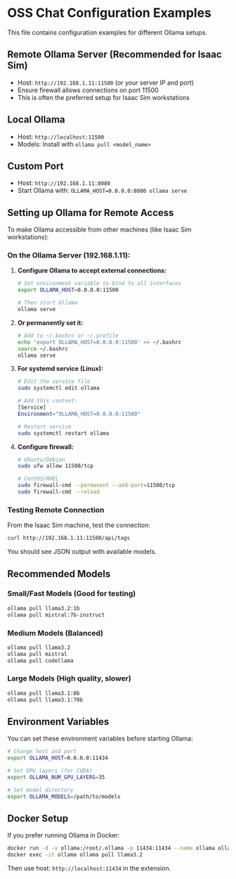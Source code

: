 # OSS Chat Configuration Examples

This file contains configuration examples for different Ollama setups.

## Remote Ollama Server (Recommended for Isaac Sim)
- Host: `http://192.168.1.11:11500` (or your server IP and port)
- Ensure firewall allows connections on port 11500
- This is often the preferred setup for Isaac Sim workstations

## Local Ollama
- Host: `http://localhost:11500`
- Models: Install with `ollama pull <model_name>`

## Custom Port
- Host: `http://192.168.1.11:8080`
- Start Ollama with: `OLLAMA_HOST=0.0.0.0:8080 ollama serve`

## Setting up Ollama for Remote Access

To make Ollama accessible from other machines (like Isaac Sim workstations):

### On the Ollama Server (192.168.1.11):

1. **Configure Ollama to accept external connections:**
   ```bash
   # Set environment variable to bind to all interfaces
   export OLLAMA_HOST=0.0.0.0:11500
   
   # Then start Ollama
   ollama serve
   ```

2. **Or permanently set it:**
   ```bash
   # Add to ~/.bashrc or ~/.profile
   echo 'export OLLAMA_HOST=0.0.0.0:11500' >> ~/.bashrc
   source ~/.bashrc
   ollama serve
   ```

3. **For systemd service (Linux):**
   ```bash
   # Edit the service file
   sudo systemctl edit ollama
   
   # Add this content:
   [Service]
   Environment="OLLAMA_HOST=0.0.0.0:11500"
   
   # Restart service
   sudo systemctl restart ollama
   ```

4. **Configure firewall:**
   ```bash
   # Ubuntu/Debian
   sudo ufw allow 11500/tcp
   
   # CentOS/RHEL
   sudo firewall-cmd --permanent --add-port=11500/tcp
   sudo firewall-cmd --reload
   ```

### Testing Remote Connection

From the Isaac Sim machine, test the connection:
```bash
curl http://192.168.1.11:11500/api/tags
```

You should see JSON output with available models.

## Recommended Models

### Small/Fast Models (Good for testing)
```bash
ollama pull llama3.2:1b
ollama pull mistral:7b-instruct
```

### Medium Models (Balanced)
```bash
ollama pull llama3.2
ollama pull mistral
ollama pull codellama
```

### Large Models (High quality, slower)
```bash
ollama pull llama3.1:8b
ollama pull llama3.1:70b
```

## Environment Variables

You can set these environment variables before starting Ollama:

```bash
# Change host and port
export OLLAMA_HOST=0.0.0.0:11434

# Set GPU layers (for CUDA)
export OLLAMA_NUM_GPU_LAYERS=35

# Set model directory
export OLLAMA_MODELS=/path/to/models
```

## Docker Setup

If you prefer running Ollama in Docker:

```bash
docker run -d -v ollama:/root/.ollama -p 11434:11434 --name ollama ollama/ollama
docker exec -it ollama ollama pull llama3.2
```

Then use host: `http://localhost:11434` in the extension.
